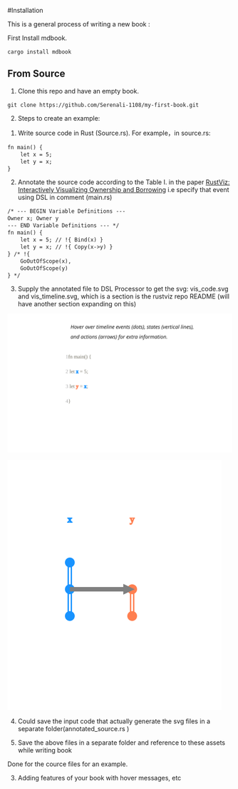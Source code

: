 
 #Installation

This is a general process of writing a new book : 

First Install mdbook.
```
cargo install mdbook
```

## From Source
1. Clone this repo and have an empty book. 

```
git clone https://github.com/Serenali-1108/my-first-book.git
```

2. Steps to create an example:

1) Write source code in Rust (Source.rs). For example，in source.rs:

```
fn main() {
    let x = 5;
    let y = x;
}
```

2) Annotate the source code according to the Table I. in the paper [RustViz: Interactively Visualizing Ownership and Borrowing](https://web.eecs.umich.edu/~comar/rustviz-hatra20.pdf) i.e  specify that event using DSL in comment (main.rs)

```
/* --- BEGIN Variable Definitions ---
Owner x; Owner y
--- END Variable Definitions --- */
fn main() {
    let x = 5; // !{ Bind(x) }
    let y = x; // !{ Copy(x->y) }
} /* !{
    GoOutOfScope(x),
    GoOutOfScope(y)
} */
```

3) Supply the annotated file to DSL Processor to get the svg:  vis_code.svg and vis_timeline.svg, which is a section is the rustviz repo README (will have another section expanding on this)

![Screen Shot 2022-06-27 at 11 46 52 AM](https://github.com/rustviz/rustviz/blob/master/src/examples/copy/vis_code.svg)

![Screen Shot 2022-06-27 at 11 46 52 AM](https://github.com/rustviz/rustviz/blob/master/src/examples/copy/vis_timeline.svg)

4) Could save the input code that actually generate the svg files in a separate folder(annotated_source.rs ) 

5) Save the above files in a separate folder and reference to these assets while writing book

Done for the cource files for an example.


3. Adding features of your book with hover messages, etc






